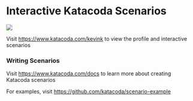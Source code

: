 # Interactive Katacoda Scenarios

[![](http://shields.katacoda.com/katacoda/kevink/count.svg)](https://www.katacoda.com/kevink "Get your profile on Katacoda.com")

Visit https://www.katacoda.com/kevink to view the profile and interactive scenarios

### Writing Scenarios
Visit https://www.katacoda.com/docs to learn more about creating Katacoda scenarios

For examples, visit https://github.com/katacoda/scenario-example
